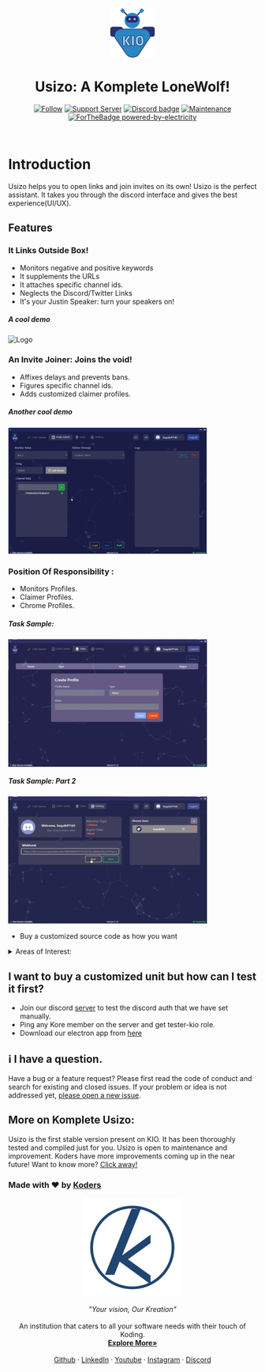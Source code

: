 <div align="center" >
    <img alt="Logo" height=100 src="./assets/KIO_24.png"/>
    <h1>Usizo: A Komplete LoneWolf!</h1>
 </h1>
    
[![Follow](https://img.shields.io/github/followers/koders-in?label=Koders&style=social)](https://github.com/koders-in)
[![Support Server](https://img.shields.io/discord/591914197219016707.svg?color=7289da&label=Koders&logo=discord&style=flat-square)](https://discord.gg/hGS24JC)
[![Discord badge](https://img.shields.io/static/v1?label=Depends&message=node&color=blue)](https://shields.io/)
[![Maintenance](https://img.shields.io/badge/Maintained%3F-yes-green.svg)](https://GitHub.com/Naereen/StrapDown.js/graphs/commit-activity)
<br />
[![ForTheBadge powered-by-electricity](http://ForTheBadge.com/images/badges/powered-by-electricity.svg)](http://ForTheBadge.com)
</div>
<br />

# Introduction

Usizo helps you to open links and join invites on its own! Usizo is the perfect assistant. It takes you through the discord interface and gives the best experience(UI/UX).

## **Features**

###  It Links Outside Box!

-   Monitors negative and positive keywords
-   It supplements the URLs
-   It attaches specific channel ids. 
-   Neglects the Discord/Twitter Links
-   It's your Justin Speaker: turn your speakers on!

##### _A cool demo_

<img alt="Logo" height="10%" width="80%" src="./assets/linkopener.gif"/>

### An Invite Joiner: Joins the void!

-   Affixes delays and prevents bans. 
-   Figures specific channel ids. 
-   Adds customized claimer profiles.

##### _Another cool demo_

 <img alt="Logo"    height="10%" width="80%" src="./assets/invite.gif"/>

### Position Of Responsibility :

- Monitors Profiles.
- Claimer Profiles.
- Chrome Profiles.

##### _Task Sample:_

<img alt="Logo" align="center" height="10%" width="80%" src="./assets/data.gif"/>

##### _Task Sample: Part 2_

<img alt="Logo"  height="10%" width="80%"   src="./assets/setting.gif"/>

-   Buy a customized source code as how you want
<details><summary>Areas of Interest:</summary>
<p>
    <li>Easy buying of customized source codes.</li>
<li>Looks over custom Webhooks.</li>
<li>Exports and Imports logs.</li>
<li>Exports and Imports settings.</li>
<li>Discord Auth.</li>
<li>Discord rich presence.</li>
<li>Adds and removes chrome users.</li>
<li>Detects activity status.</li>
<li>Shows the current profile.</li>
<li>Confirms the logouts.</li>
<li>Role-based Auth.</li>
<li>Loads and Saves configs.</li>
<li>Starts and Stops the Bot.</li>
<li>Tests webhooks instantly and manually.</li>
</p>
</details>

## I want to buy a customized unit but how can I test it first?

-   Join our discord [server](https://discord.com/invite/hGS24JC) to test the discord auth that we have set manually. 
-   Ping any Kore member on the server and get tester-kio role. 
-   Download our electron app from [here](https://drive.google.com/drive/folders/10SNruCpDUD6BuclW8STwNo9LO61Z6QbE?usp=sharing)

## ℹ️ I have a question.

Have a bug or a feature request? Please first read the code of conduct and search for existing and closed issues. If your problem or idea is not addressed yet, [please open a new issue](https://github.com/koders-in/KompleteAIO/issues).

## More on Komplete Usizo:
Usizo is the first stable version present on KIO. It has been thoroughly tested and compiled just for you. Usizo is open to maintenance and improvement. Koders have more improvements coming up in the near future! Want to know more? [Click away!](https://koders.in/)


### Made with ❤️ by [Koders](http://koders.in/)

<p align="center">
  <a href="https://koders.in/">
    <img src="./assets/koders.png" alt="Logo" width="200" height="200">
  </a>
</p>
<p align="center">
  <i> "Your vision, Our Kreation" </i>
  <br>
  <br>
  An institution that caters to all your software needs with their touch of Koding.
  <br>
  <a href="https://www.koders.in"><strong>Explore More»</strong></a>
  <br>
  <br>
  <a href="https://www.github.com/koders-in">Github</a>
  ·
  <a href="https://www.linkedin.com/company/54359381/">LinkedIn</a>
  ·
  <a href="https://www.youtube.com/channel/UCZ5abFiwqKyJLIQ1Jqb6bNg">Youtube</a>
  ·
  <a href="https://www.instagram.com/koders_in/">Instagram</a>
  ·
  <a href="https://discord.gg/hGS24JC">Discord</a>
</p>
